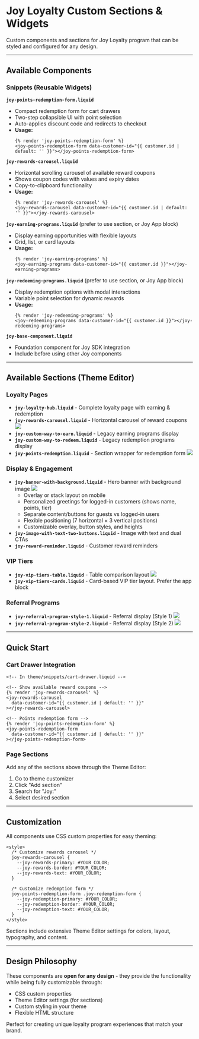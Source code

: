 # Joy Loyalty Custom Sections & Widgets

Custom components and sections for Joy Loyalty program that can be styled and configured for any design.

---

## Available Components

### Snippets (Reusable Widgets)

**`joy-points-redemption-form.liquid`**
- Compact redemption form for cart drawers
- Two-step collapsible UI with point selection
- Auto-applies discount code and redirects to checkout
- **Usage:**
  ```liquid
  {% render 'joy-points-redemption-form' %}
  <joy-points-redemption-form data-customer-id="{{ customer.id | default: '' }}"></joy-points-redemption-form>
  ```

**`joy-rewards-carousel.liquid`** 
- Horizontal scrolling carousel of available reward coupons
- Shows coupon codes with values and expiry dates
- Copy-to-clipboard functionality
- **Usage:**
  ```liquid
  {% render 'joy-rewards-carousel' %}
  <joy-rewards-carousel data-customer-id="{{ customer.id | default: '' }}"></joy-rewards-carousel>
  ```

**`joy-earning-programs.liquid`** (prefer to use section, or Joy App block)
- Display earning opportunities with flexible layouts
- Grid, list, or card layouts
- **Usage:**
  ```liquid
  {% render 'joy-earning-programs' %}
  <joy-earning-programs data-customer-id="{{ customer.id }}"></joy-earning-programs>
  ```

**`joy-redeeming-programs.liquid`** (prefer to use section, or Joy App block)
- Display redemption options with modal interactions
- Variable point selection for dynamic rewards
- **Usage:**
  ```liquid
  {% render 'joy-redeeming-programs' %}
  <joy-redeeming-programs data-customer-id="{{ customer.id }}"></joy-redeeming-programs>
  ```

**`joy-base-component.liquid`** 
- Foundation component for Joy SDK integration
- Include before using other Joy components

---

## Available Sections (Theme Editor)

### Loyalty Pages

- **`joy-loyalty-hub.liquid`** - Complete loyalty page with earning & redemption
- **`joy-rewards-carousel.liquid`** - Horizontal carousel of reward coupons
![](https://cdn.shopify.com/s/files/1/0669/3158/9231/files/coupon-list.png?v=1760585770)
- **`joy-custom-way-to-earn.liquid`** - Legacy earning programs display
- **`joy-custom-way-to-redeem.liquid`** - Legacy redemption programs display
- **`joy-points-redemption.liquid`** - Section wrapper for redemption form
![](https://cdn.shopify.com/s/files/1/0669/3158/9231/files/redemption_block.png?v=1760585851)

### Display & Engagement

- **`joy-banner-with-background.liquid`** - Hero banner with background image
![](https://cdn.shopify.com/s/files/1/0669/3158/9231/files/hero-banner.png?v=1760586368)
  - Overlay or stack layout on mobile
  - Personalized greetings for logged-in customers (shows name, points, tier)
  - Separate content/buttons for guests vs logged-in users
  - Flexible positioning (7 horizontal × 3 vertical positions)
  - Customizable overlay, button styles, and heights
- **`joy-image-with-text-two-buttons.liquid`** - Image with text and dual CTAs
- **`joy-reward-reminder.liquid`** - Customer reward reminders


### VIP Tiers

- **`joy-vip-tiers-table.liquid`** - Table comparison layout
![](https://cdn.shopify.com/s/files/1/0669/3158/9231/files/vip-tier-table.png?v=1760585992)
- **`joy-vip-tiers-cards.liquid`** - Card-based VIP tier layout. Prefer the app block


### Referral Programs

- **`joy-referral-program-style-1.liquid`** - Referral display (Style 1)
![](https://cdn.shopify.com/s/files/1/0669/3158/9231/files/referral-1.png?v=1760586030)
- **`joy-referral-program-style-2.liquid`** - Referral display (Style 2)
![](https://cdn.shopify.com/s/files/1/0669/3158/9231/files/referral-2.png?v=1760586240)
---

## Quick Start

### Cart Drawer Integration
```liquid
<!-- In theme/snippets/cart-drawer.liquid -->

<!-- Show available reward coupons -->
{% render 'joy-rewards-carousel' %}
<joy-rewards-carousel
  data-customer-id="{{ customer.id | default: '' }}"
></joy-rewards-carousel>

<!-- Points redemption form -->
{% render 'joy-points-redemption-form' %}
<joy-points-redemption-form
  data-customer-id="{{ customer.id | default: '' }}"
></joy-points-redemption-form>
```

### Page Sections
Add any of the sections above through the Theme Editor:
1. Go to theme customizer
2. Click "Add section"
3. Search for "Joy:"
4. Select desired section

---

## Customization

All components use CSS custom properties for easy theming:

```liquid
<style>
  /* Customize rewards carousel */
  joy-rewards-carousel {
    --joy-rewards-primary: #YOUR_COLOR;
    --joy-rewards-border: #YOUR_COLOR;
    --joy-rewards-text: #YOUR_COLOR;
  }

  /* Customize redemption form */
  joy-points-redemption-form .joy-redemption-form {
    --joy-redemption-primary: #YOUR_COLOR;
    --joy-redemption-border: #YOUR_COLOR;
    --joy-redemption-text: #YOUR_COLOR;
  }
</style>
```

Sections include extensive Theme Editor settings for colors, layout, typography, and content.

---

## Design Philosophy

These components are **open for any design** - they provide the functionality while being fully customizable through:
- CSS custom properties
- Theme Editor settings (for sections)
- Custom styling in your theme
- Flexible HTML structure

Perfect for creating unique loyalty program experiences that match your brand.
